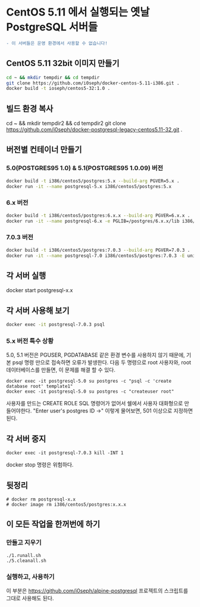 # CentOS 5.11 에서 실행되는 옛날 PostgreSQL 서버들

```diff
- 이 서버들은 운영 환경에서 사용할 수 없습니다!
```

## CentOS 5.11 32bit 이미지 만들기
```bash
cd ~ && mkdir tempdir && cd tempdir
git clone https://github.com/i0seph/docker-centos-5.11-i386.git .
docker build -t ioseph/centos5-32:1.0 .
```

## 빌드 환경 복사
cd ~ && mkdir tempdir2 && cd tempdir2
git clone https://github.com/i0seph/docker-postgresql-legacy-centos5.11-32.git .

## 버전별 컨테이너 만들기

### 5.0(POSTGRES95 1.0) & 5.1(POSTGRES95 1.0.09) 버전
```bash
docker build -t i386/centos5/postgres:5.x --build-arg PGVER=5.x .
docker run -it --name postgresql-5.x i386/centos5/postgres:5.x
```

### 6.x 버전
```bash
docker build -t i386/centos5/postgres:6.x.x --build-arg PGVER=6.x.x .
docker run -it --name postgresql-6.x -e PGLIB=/postgres/6.x.x/lib i386/centos5/postgres:6.x.x
```

### 7.0.3 버전
```bash
docker build -t i386/centos5/postgres:7.0.3 --build-arg PGVER=7.0.3 .
docker run -it --name postgresql-7.0 i386/centos5/postgres:7.0.3 -E unicode
```

## 각 서버 실행
docker start postgresql-x.x

## 각 서버 사용해 보기
```bash
docker exec -it postgresql-7.0.3 psql
```

### 5.x 버전 특수 상황
5.0, 5.1 버전은 PGUSER, PGDATABASE 같은 환경 변수를 사용하지 않기 때문에, 기본 psql 명령 만으로 접속하면 오류가 발생한다.
다음 두 명령으로 root 사용자와, root 데이터베이스를 만들면, 이 문제를 해결 할 수 있다.

```
docker exec -it postgresql-5.0 su postgres -c "psql -c 'create database root' template1"
docker exec -it postgresql-5.0 su postgres -c "createuser root"
```

사용자를 만드는 CREATE ROLE SQL 명령어가 없어서 쉘에서 사용자 대화형으로 만들어야한다. "Enter user's postgres ID ->" 이렇게 물어보면, 501 이상으로 지정하면 된다.

## 각 서버 중지
```
docker exec -it postgresql-7.0.3 kill -INT 1
```

docker stop 명령은 위험하다.

## 뒷정리
```
# docker rm postgresql-x.x
# docker image rm i386/centos5/postgres:x.x.x
```


## 이 모든 작업을 한꺼번에 하기

### 만들고 지우기
```
./1.runall.sh
./5.cleanall.sh
```

### 실행하고, 사용하기
이 부분은 https://github.com/i0seph/alpine-postgresql 프로젝트의 스크립트를 그대로 사용해도 된다.

